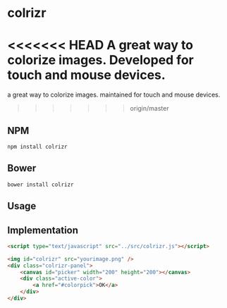 # colrizr

<<<<<<< HEAD
A great way to colorize images. Developed for touch and mouse devices.
=======
a great way to colorize images. maintained for touch and mouse devices.
>>>>>>> origin/master

## NPM

`npm install colrizr`

## Bower

`bower install colrizr`



## Usage

## Implementation

```html
<script type="text/javascript" src="../src/colrizr.js"></script>
```

```html
<img id="colrizr" src="yourimage.png" />
<div class="colrizr-panel">
    <canvas id="picker" width="200" height="200"></canvas>
    <div class="active-color">
        <a href="#colorpick">OK</a>
    </div>
</div>
```

